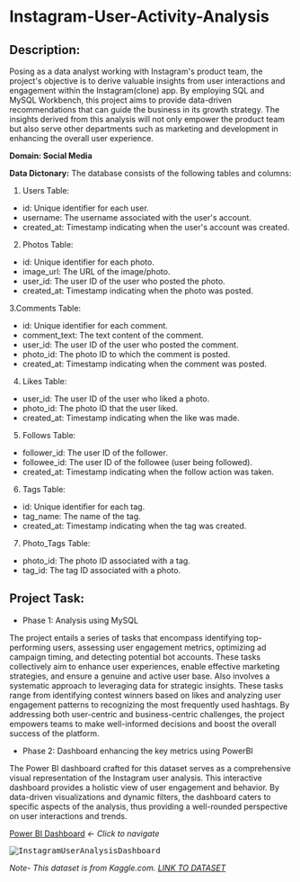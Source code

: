 # Instagram-User-Activity-Analysis 

## Description:
Posing as a data analyst working with Instagram's product team, the project's objective is to derive valuable insights from user interactions and engagement within the Instagram(clone) app. By employing SQL and MySQL Workbench, this project aims to provide data-driven recommendations that can guide the business in its growth strategy. The insights derived from this analysis will not only empower the product team but also serve other departments such as marketing and development in enhancing the overall user experience.

**Domain: Social Media**

**Data Dictonary:**
The database consists of the following tables and columns:

1. Users Table:
- id: Unique identifier for each user.
- username: The username associated with the user's account.
- created_at: Timestamp indicating when the user's account was created.

2. Photos Table:
- id: Unique identifier for each photo.
- image_url: The URL of the image/photo.
- user_id: The user ID of the user who posted the photo.
- created_at: Timestamp indicating when the photo was posted.

3.Comments Table:
- id: Unique identifier for each comment.
- comment_text: The text content of the comment.
- user_id: The user ID of the user who posted the comment.
- photo_id: The photo ID to which the comment is posted.
- created_at: Timestamp indicating when the comment was posted.

4. Likes Table:
- user_id: The user ID of the user who liked a photo.
- photo_id: The photo ID that the user liked.
- created_at: Timestamp indicating when the like was made.

5. Follows Table:
- follower_id: The user ID of the follower.
- followee_id: The user ID of the followee (user being followed).
- created_at: Timestamp indicating when the follow action was taken.

6. Tags Table:
- id: Unique identifier for each tag.
- tag_name: The name of the tag.
- created_at: Timestamp indicating when the tag was created.

7. Photo_Tags Table:
- photo_id: The photo ID associated with a tag.
- tag_id: The tag ID associated with a photo.


## Project Task:
- Phase 1: Analysis using MySQL 

The project entails a series of tasks that encompass identifying top-performing users, assessing user engagement metrics, optimizing ad campaign timing, and detecting potential bot accounts. These tasks collectively aim to enhance user experiences, enable effective marketing strategies, and ensure a genuine and active user base. Also involves a systematic approach to leveraging data for strategic insights. These tasks range from identifying contest winners based on likes and analyzing user engagement patterns to recognizing the most frequently used hashtags. By addressing both user-centric and business-centric challenges, the project empowers teams to make well-informed decisions and boost the overall success of the platform.

- Phase 2: Dashboard enhancing the key metrics using PowerBI

The Power BI dashboard crafted for this dataset serves as a comprehensive visual representation of the Instagram user analysis. This interactive dashboard provides a holistic view of user engagement and behavior. By data-driven visualizations and dynamic filters, the dashboard caters to specific aspects of the analysis, thus providing a well-rounded perspective on user interactions and trends. 

[Power BI Dashboard](https://www.novypro.com/project/instagram-user-analytics-) *<- Click to navigate*

<kbd>![InstagramUserAnalysisDashboard](https://github.com/IamAmishaG/Instagram-User-Activity-Analysis/assets/132007481/c4981483-eba0-46f5-8682-57ebfd07b4c4)


*Note-
This dataset is from Kaggle.com.
[LINK TO DATASET](https://www.kaggle.com/datasets/heeraldedhia/bike-buyers)*
